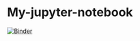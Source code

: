 # My-jupyter-notebook
[![Binder](https://mybinder.org/badge_logo.svg)](https://mybinder.org/v2/gh/Nirmal-Balan/My-jupyter-notebook/HEAD)

